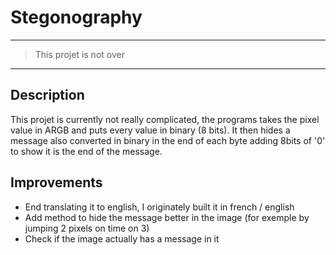# Stegonography
---
> This projet is not over
---
## Description
This projet is currently not really complicated, the programs takes the pixel value in ARGB and puts every value in binary (8 bits). It then hides a message also converted in binary in the end of each byte adding 8bits of '0' to show it is the end of the message.
## Improvements
* End translating it to english, I originately built it in french / english
* Add method to hide the message better in the image (for exemple by jumping 2 pixels on time on 3)
* Check if the image actually has a message in it